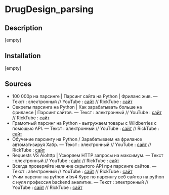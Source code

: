 # DrugDesign_parsing

## Description
[empty]

## Installation
[empty]

## Sources
  * 100 000р на парсинге | Парсинг сайта на Python | Фриланс жив. — Текст : электронный // YouTube : [сайт](https://www.youtube.com/watch?v=660ZNKyuTEM) // RickTube : [сайт](https://ricktube.ru/video?q=https%3A%2F%2Fwww.youtube.com%2Fwatch%3Fv%3D660ZNKyuTEM)
  * Секреты парсинга на Python | Как зарабатывать больше на фрилансе | Парсинг сайтов. — Текст : электронный // YouTube : [сайт](https://www.youtube.com/watch?v=2mHxiCn9kBU) // RickTube : [сайт](https://ricktube.ru/video?q=https%3A%2F%2Fwww.youtube.com%2Fwatch%3Fv%3D2mHxiCn9kBU)
  * Грамотный парсинг на Python - выгружаем товары с Wildberries с помощью API. — Текст : электронный // YouTube : [сайт](https://www.youtube.com/watch?v=Ti1s-F9Ug3A) // RickTube : [сайт](https://ricktube.ru/video?q=https%3A%2F%2Fwww.youtube.com%2Fwatch%3Fv%3DTi1s-F9Ug3A)
  * Обучение парсингу на Python / Зарабатываем на фрилансе автоматизируя Хабр. — Текст : электронный // YouTube : [сайт](https://www.youtube.com/watch?v=S89MbpFmaRQ) // RickTube : [сайт](https://ricktube.ru/video?q=https%3A%2F%2Fwww.youtube.com%2Fwatch%3Fv%3DS89MbpFmaRQ)
  * Requests VS Aiohttp | Ускоряем HTTP запросы на максимум. — Текст : электронный // YouTube : [сайт](https://www.youtube.com/watch?v=8_NfLSw79fY) // RickTube : [сайт](https://ricktube.ru/video?q=https%3A%2F%2Fwww.youtube.com%2Fwatch%3Fv%3D8_NfLSw79fY)
  * Всегда проверяйте наличие скрытого API при парсинге сайтов. — Текст : электронный // YouTube : [сайт](https://www.youtube.com/watch?v=b9UuGxfvgAY) // RickTube : [сайт](https://ricktube.ru/video?q=https%3A%2F%2Fwww.youtube.com%2Fwatch%3Fv%3Db9UuGxfvgAY)
  * Учим парсинг на python и bs4 Курс по парсингу веб сайтов на python с нуля профессия backend аналитик. — Текст : электронный // YouTube : [сайт](https://www.youtube.com/watch?v=lOfm04oLD1U) // RickTube : [сайт](https://ricktube.ru/video?q=https%3A%2F%2Fwww.youtube.com%2Fwatch%3Fv%3DlOfm04oLD1U)
